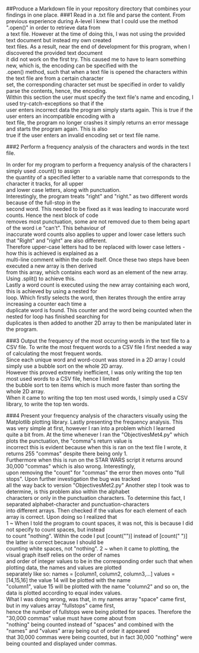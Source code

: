 ##Produce a Markdown file in your repository directory that combines your findings in one place.
###1 Read in a .txt file and parse the content.
From previous experience during A-level I knew that I could use the method ".open()" in order to retrieve data from  
a text file. However at the time of doing this, I was not using the provided text document but instead my own created  
text files. As a result, near the end of development for this program, when I discovered the provided text document  
it did not work on the first try. This caused me to have to learn something new, which is, the encoding can be specified with the  
.open() method, such that when a text file is opened the characters within the text file are from a certain character  
set, the corresponding character set must be specified in order to validly parse the contents, hence, the encoding.  
Within this section the user must specify the text file's name and encoding, I used try-catch-exceptions so that if the  
user enters incorrect data the program simply starts again. This is true if the user enters an incompatible encoding with a  
text file, the program no longer crashes it simply returns an error message and starts the program again. This is also  
true if the user enters an invalid encoding set or text file name. 

###2 Perform a frequency analysis of the characters and words in the text file.

In order for my program to perform a frequency analysis of the characters I simply used .count() to assign  
the quantity of a specified letter to a variable name that corresponds to the character it tracks, for all upper  
and lower case letters, along with punctuation.  
Interestingly, the program treats "right" and "right." as two different words because of the full-stop in the  
second word. This needed to be fixed as it was leading to inaccurate word counts. Hence the next block of code  
removes most punctuation, some are not removed due to them being apart of the word i.e "can't". This behaviour of  
inaccurate word counts also applies to upper and lower case letters such that "Right" and "right" are also different.  
Therefore upper-case letters had to be replaced with lower case letters - how this is achieved is explained as a  
multi-line comment within the code itself. Once these two steps have been executed a new array is then derived    
from this array, which contains each word as an element of the new array. Using .split() to achieve this.  
Lastly a word count is executed using the new array containing each word, this is achieved by using a nested for  
loop. Which firstly selects the word, then iterates through the entire array increasing a counter each time a  
duplicate word is found. This counter and the word being counted when the nested for loop has finished searching for  
duplicates is then added to another 2D array to then be manipulated later in the program. 

###3 Output the frequency of the most occurring words in the text file to a CSV file.
To write the most frequent words to a CSV file I first needed a way of calculating the most frequent words.  
Since each unique word and word-count was stored in a 2D array I could simply use a bubble sort on the whole 2D array.  
However this proved extremely inefficient, I was only writing the top ten most used words to a CSV file, hence I limited  
the bubble sort to ten items which is much more faster than sorting the whole 2D array.  
When it came to writing the top ten most used words, I simply used a CSV library, to write the top ten words. 

###4 Present your frequency analysis of the characters visually using the Matplotlib plotting library.
Lastly presenting the frequency analysis. This was very simple at first, however I ran into a problem which I learned  
quite a bit from. At the time whenever I ran the "ObjectivesMet4.py" which plots the punctuation, the "comma"s return value is  
incorrect this is evident because when this is ran on the text file I wrote, it returns 255 "commas" despite there being only 1.  
Furthermore when this is run on the STAR WARS script it returns around 30,000 "commas" which is also wrong. Interestingly,  
upon removing the "count" for "commas" the error then moves onto "full stops". Upon further investigation the bug was tracked  
all the way back to version "ObjectivesMet2.py" Another step I took was to determine, is this problem also within the alphabet  
characters or only in the punctuation characters. To determine this fact, I separated alphabet-character and punctuation-characters  
into different arrays. Then checked if the values for each element of each array is correct. Upon doing so I realized that   
1 ~ When I told the program to count spaces, it was not, this is because I did not specify to count spaces, but instead  
to count "nothing". Within the code I put [count("")] instead of [count(" ")] the latter is correct because I should be  
counting white spaces, not "nothing". 2 ~ when it came to plotting, the visual graph itself relies on the order of names  
and order of integer values to be in the corresponding order such that when plotting data, the names and values are plotted  
separately like so: names = [column1, column2, column3,...] values = [14,15,16] the value 14 will be plotted with the name  
"column1", value 15 will be plotted with the name "column2" and so on, the data is plotted according to equal index values.  
What I was doing wrong, was that, in my names array "space" came first, but in my values array "fullstops" came first,  
hence the number of fullstops were being plotted for spaces. Therefore the "30,000 commas" value must have come about from  
"nothing" being counted instead of "spaces" and combined with the "names" and "values" array being out of order it appeared  
that 30,000 commas were being counted, but in fact 30,000 "nothing" were being counted and displayed under commas.  

